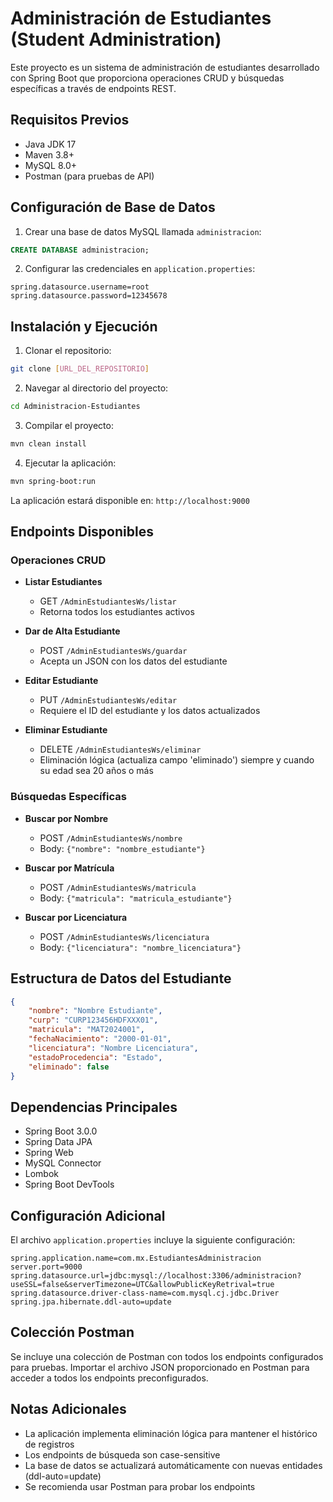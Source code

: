 # Administración de Estudiantes (Student Administration)

Este proyecto es un sistema de administración de estudiantes desarrollado con Spring Boot que proporciona operaciones CRUD y búsquedas específicas a través de endpoints REST.

## Requisitos Previos

- Java JDK 17
- Maven 3.8+
- MySQL 8.0+
- Postman (para pruebas de API)

## Configuración de Base de Datos

1. Crear una base de datos MySQL llamada `administracion`:
```sql
CREATE DATABASE administracion;
```

2. Configurar las credenciales en `application.properties`:
```properties
spring.datasource.username=root
spring.datasource.password=12345678
```

## Instalación y Ejecución

1. Clonar el repositorio:
```bash
git clone [URL_DEL_REPOSITORIO]
```

2. Navegar al directorio del proyecto:
```bash
cd Administracion-Estudiantes
```

3. Compilar el proyecto:
```bash
mvn clean install
```

4. Ejecutar la aplicación:
```bash
mvn spring-boot:run
```

La aplicación estará disponible en: `http://localhost:9000`

## Endpoints Disponibles

### Operaciones CRUD
- **Listar Estudiantes**
  - GET `/AdminEstudiantesWs/listar`
  - Retorna todos los estudiantes activos

- **Dar de Alta Estudiante**
  - POST `/AdminEstudiantesWs/guardar`
  - Acepta un JSON con los datos del estudiante

- **Editar Estudiante**
  - PUT `/AdminEstudiantesWs/editar`
  - Requiere el ID del estudiante y los datos actualizados

- **Eliminar Estudiante**
  - DELETE `/AdminEstudiantesWs/eliminar`
  - Eliminación lógica (actualiza campo 'eliminado') siempre y cuando su edad sea 20 años o más

### Búsquedas Específicas
- **Buscar por Nombre**
  - POST `/AdminEstudiantesWs/nombre`
  - Body: `{"nombre": "nombre_estudiante"}`

- **Buscar por Matrícula**
  - POST `/AdminEstudiantesWs/matricula`
  - Body: `{"matricula": "matricula_estudiante"}`

- **Buscar por Licenciatura**
  - POST `/AdminEstudiantesWs/licenciatura`
  - Body: `{"licenciatura": "nombre_licenciatura"}`

## Estructura de Datos del Estudiante

```json
{
    "nombre": "Nombre Estudiante",
    "curp": "CURP123456HDFXXX01",
    "matricula": "MAT2024001",
    "fechaNacimiento": "2000-01-01",
    "licenciatura": "Nombre Licenciatura",
    "estadoProcedencia": "Estado",
    "eliminado": false
}
```

## Dependencias Principales

- Spring Boot 3.0.0
- Spring Data JPA
- Spring Web
- MySQL Connector
- Lombok
- Spring Boot DevTools

## Configuración Adicional

El archivo `application.properties` incluye la siguiente configuración:

```properties
spring.application.name=com.mx.EstudiantesAdministracion
server.port=9000
spring.datasource.url=jdbc:mysql://localhost:3306/administracion?useSSL=false&serverTimezone=UTC&allowPublicKeyRetrival=true
spring.datasource.driver-class-name=com.mysql.cj.jdbc.Driver
spring.jpa.hibernate.ddl-auto=update
```

## Colección Postman

Se incluye una colección de Postman con todos los endpoints configurados para pruebas. Importar el archivo JSON proporcionado en Postman para acceder a todos los endpoints preconfigurados.

## Notas Adicionales

- La aplicación implementa eliminación lógica para mantener el histórico de registros
- Los endpoints de búsqueda son case-sensitive
- La base de datos se actualizará automáticamente con nuevas entidades (ddl-auto=update)
- Se recomienda usar Postman para probar los endpoints
